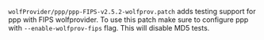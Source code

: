 `wolfProvider/ppp/ppp-FIPS-v2.5.2-wolfprov.patch` adds testing support for ppp 
with FIPS wolfprovider. To use this patch make sure to configure ppp with 
`--enable-wolfprov-fips` flag. This will disable MD5 tests.
